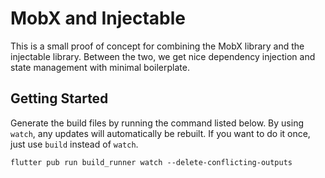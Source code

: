 # MobX and Injectable

This is a small proof of concept for combining the MobX library and the injectable library. Between the two, we get nice dependency injection and state management with minimal boilerplate.

## Getting Started

Generate the build files by running the command listed below. By using `watch`, any updates will automatically be rebuilt. If you want to do it once, just use `build` instead of `watch`.

```shell script
flutter pub run build_runner watch --delete-conflicting-outputs
```
